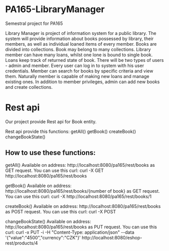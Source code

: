 # PA165-LibraryManager
Semestral project for PA165

Library Manager is project of information system for a public library. The system will provide information about books possessed by library, their members, as well as individual loaned items of every member. Books are divided into collections. Book may belong to many collections. Library member can have many loans, whilst one lone is bound to single book. Loans keep track of returned state of book. There will be two types of users - admin and member. Every user can log in to system with his user credentials. Member can search for books by specific criteria and view them. Naturally member is capable of making new loans and manage existing ones. In addition to member privileges, admin can add new books and create collections.


# Rest api
Our project provide Rest api for Book entity.

Rest api provide this functions:
getAll()
getBook()
createBook()
changeBookState()

## How to use these functions:

getAll()
Available on address: http://localhost:8080/pa165/rest/books as GET request.
You can use this curl: curl -X GET http://localhost:8080/pa165/rest/books

getBook()
Available on address: http://localhost:8080/pa165/rest/books/{number of book} as GET request.
You can use this curl: curl -X http://localhost:8080/pa165/rest/books/1

createBook()
Available on address: http://localhost:8080/pa165/rest/books as POST request.
You can use this curl: curl -X POST

changeBookState()
Available on address: http://localhost:8080/pa165/rest/books as PUT request.
You can use this curl: curl -x PUT -i -H "Content-Type: application/json" --data '{"value":"4500","currency":"CZK"}' http://localhost:8080/eshop-rest/products/4